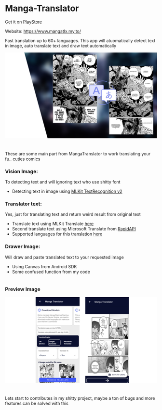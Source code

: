 
# **Manga-Translator**

Get it on [PlayStore](https://play.google.com/store/apps/details?id=com.wiryaimd.mangatranslator)

Website: https://www.mangatlx.my.to/

Fast translation up to 60+ languages. This app will atuomatically detect text in image, auto translate text and draw text automatically

![main](thumb-mangatl.png)

#

These are some main part from MangaTranslator to work translating your fu.. cuties comics
### **Vision Image:**
To detecting text and will ignoring text who use shitty font
- Detecting text in image using [MLKit TextRecognition v2](https://developers.google.com/ml-kit/vision/text-recognition/v2/android)

### **Translator text:**
Yes, just for translating text and return weird result from original text
- Translate text using MLKit Translate [here](https://developers.google.com/ml-kit/language/translation/android)
- Second translate text using Microsoft Translate from [RapidAPI](https://rapidapi.com/microsoft-azure-org-microsoft-cognitive-services/api/microsoft-translator-text/)
- Supported languages for this translation [here](https://developers.google.com/ml-kit/language/translation/translation-language-support)

### **Drawer Image:**
Will draw and paste translated text to your requested image
- Using Canvas from Android SDK
- Some confused function from my code

#

### Preview Image
![preview](preview.png)

#
Lets start to contributes in my shitty project, maybe a ton of bugs and more features can be solved with this
